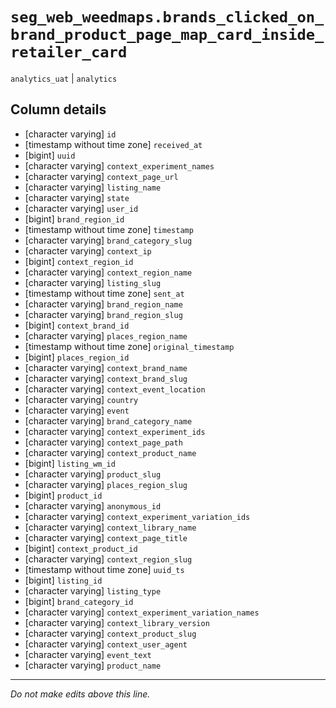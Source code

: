 # `seg_web_weedmaps.brands_clicked_on_brand_product_page_map_card_inside_retailer_card`
`analytics_uat` | `analytics`

## Column details
* [character varying] `id`
* [timestamp without time zone] `received_at`
* [bigint]    `uuid`
* [character varying] `context_experiment_names`
* [character varying] `context_page_url`
* [character varying] `listing_name`
* [character varying] `state`
* [character varying] `user_id`
* [bigint]    `brand_region_id`
* [timestamp without time zone] `timestamp`
* [character varying] `brand_category_slug`
* [character varying] `context_ip`
* [bigint]    `context_region_id`
* [character varying] `context_region_name`
* [character varying] `listing_slug`
* [timestamp without time zone] `sent_at`
* [character varying] `brand_region_name`
* [character varying] `brand_region_slug`
* [bigint]    `context_brand_id`
* [character varying] `places_region_name`
* [timestamp without time zone] `original_timestamp`
* [bigint]    `places_region_id`
* [character varying] `context_brand_name`
* [character varying] `context_brand_slug`
* [character varying] `context_event_location`
* [character varying] `country`
* [character varying] `event`
* [character varying] `brand_category_name`
* [character varying] `context_experiment_ids`
* [character varying] `context_page_path`
* [character varying] `context_product_name`
* [bigint]    `listing_wm_id`
* [character varying] `product_slug`
* [character varying] `places_region_slug`
* [bigint]    `product_id`
* [character varying] `anonymous_id`
* [character varying] `context_experiment_variation_ids`
* [character varying] `context_library_name`
* [character varying] `context_page_title`
* [bigint]    `context_product_id`
* [character varying] `context_region_slug`
* [timestamp without time zone] `uuid_ts`
* [bigint]    `listing_id`
* [character varying] `listing_type`
* [bigint]    `brand_category_id`
* [character varying] `context_experiment_variation_names`
* [character varying] `context_library_version`
* [character varying] `context_product_slug`
* [character varying] `context_user_agent`
* [character varying] `event_text`
* [character varying] `product_name`

-------------------------------------------------------------------------------
*Do not make edits above this line.*
